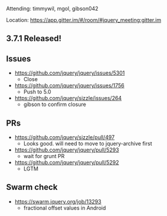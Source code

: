 Attending: timmywil, mgol, gibson042

Location: https://app.gitter.im/#/room/#jquery_meeting:gitter.im

## 3.7.1 Released!

## Issues
* https://github.com/jquery/jquery/issues/5301
  - Close
* https://github.com/jquery/jquery/issues/1756
  - Push to 5.0
* https://github.com/jquery/sizzle/issues/264
  - gibson to confirm closure

## PRs
* https://github.com/jquery/sizzle/pull/497
  - Looks good. will need to move to jquery-archive first
* https://github.com/jquery/jquery/pull/5293
  - wait for grunt PR
* https://github.com/jquery/jquery/pull/5292
  - LGTM

## Swarm check
* https://swarm.jquery.org/job/13293
  - fractional offset values in Android
